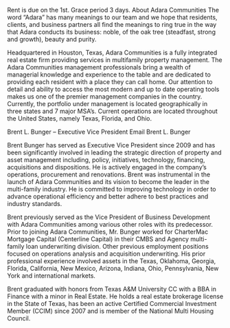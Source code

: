 Rent is due on the 1st. Grace period 3 days.
About Adara Communities
The word “Adara” has many meanings to our team and we hope that residents, clients, and business partners all find the meanings to ring true in the way that Adara conducts its business: noble, of the oak tree (steadfast, strong and growth), beauty and purity.

Headquartered in Houston, Texas, Adara Communities is a fully integrated real estate firm providing services in multifamily property management. The Adara Communities management professionals bring a wealth of managerial knowledge and experience to the table and are dedicated to providing each resident with a place they can call home. Our attention to detail and ability to access the most modern and up to date operating tools makes us one of the premier management companies in the country. Currently, the portfolio under management is located geographically in three states and 7 major MSA’s. Current operations are located throughout the United States, namely Texas, Florida, and Ohio.

Brent L. Bunger – Executive Vice President
Email Brent L. Bunger

Brent Bunger has served as Executive Vice President since 2009 and has been significantly involved in leading the strategic direction of property and asset management including, policy, initiatives, technology, financing, acquisitions and dispositions. He is actively engaged in the company’s operations, procurement and renovations. Brent was instrumental in the launch of Adara Communities and its vision to become the leader in the multi-family industry. He is committed to improving technology in order to advance operational efficiency and better adhere to best practices and industry standards.

Brent previously served as the Vice President of Business Development with Adara Communities among various other roles with its predecessor. Prior to joining Adara Communities, Mr. Bunger worked for CharterMac Mortgage Capital (Centerline Capital) in their CMBS and Agency multi-family loan underwriting division. Other previous employment positions focused on operations analysis and acquisition underwriting. His prior professional experience involved assets in the Texas, Oklahoma, Georgia, Florida, California, New Mexico, Arizona, Indiana, Ohio, Pennsylvania, New York and international markets.

Brent graduated with honors from Texas A&M University CC with a BBA in Finance with a minor in Real Estate. He holds a real estate brokerage license in the State of Texas, has been an active Certified Commercial Investment Member (CCIM) since 2007 and is member of the National Multi Housing Council.